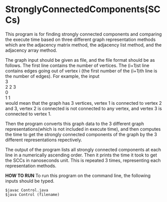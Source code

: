 # StronglyConnectedComponents(SCCs)

This program is for finding strongly connected components and comparing the execute time based on three different graph representation methods which are the adjacency matrix method, the adjacency list method, and the adjacency array method.

The graph input should be given as file, and the file format should be as follows. The first line contains the number of vertices. The (i+1)st line contains edges going out of vertex i (the first number of the (i+1)th line is the number of edges). For example, the input\
3\
2 2 3\
0\
1 1\
would mean that the graph has 3 vertices, vertex 1 is connected to vertex 2 and 3, vertex 2 is connected is not connected to any vertex, and vertex 3 is connected to vertex 1.

Then the program converts this graph data to the 3 different graph representations(which is not included in execute time), and then computes the time to get the strongly connected components of the graph by the 3 different representations repectively.

The output of the program lists all strongly connected components at each line in a numerically ascending order. Then it prints the time it took to get the SCCs in nanoseconds unit. This is repeated 3 times, representing each representation methods.

**HOW TO RUN**
To run this program on the command line, the following inputs should be typed.
```
$javac Control.java
$java Control (filename)
```
